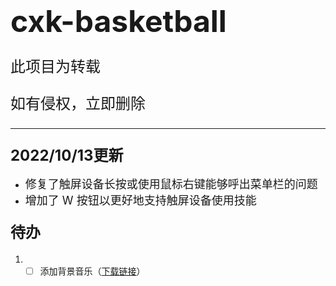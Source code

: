 # <font size=7>cxk-basketball</font>

<font size=5>

此项目为转载

如有侵权，立即删除

</font>

---

### <font size=5>2022/10/13更新</font>
* <font size=4>修复了触屏设备长按或使用鼠标右键能够呼出菜单栏的问题</font>
* <font size=4>增加了 W 按钮以更好地支持触屏设备使用技能</font>

#### <font size=5>待办</font>
1. - [ ] 添加背景音乐（[下载链接](https://link.jscdn.cn/lanzou/aHR0cHM6Ly95aWthbmcubGFuem91bC5jb20vaUNRY00wZHR2cWhjJnBhc3NDb2RlPQ.mp3)）